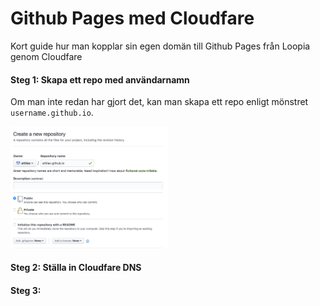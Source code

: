 # Github Pages med Cloudfare
Kort guide hur man kopplar sin egen domän till Github Pages från Loopia genom Cloudfare

#### Steg 1: Skapa ett repo med användarnamn
Om man inte redan har gjort det, kan man skapa ett repo enligt mönstret `username.github.io`.

<img src="images/github-pages.png" alt="gh-pages" style="width: 300px; max-width:50%;"/>

#### Steg 2: Ställa in Cloudfare DNS 

#### Steg 3: 

